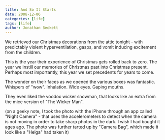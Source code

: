 ```yaml
---
title: And So It Starts
date: 2008-12-06
categories: [life]
tags: [life]
author: Jonathan Beckett
---
```


We retrieved our Christmas decorations from the attic tonight - with predictably violent hyperventilation, gasps, and vomit inducing excitement from the children.

This is the year their experience of Christmas gets rolled back to zero. The year we instill our memories of Christmas past into Christmas present. Perhaps most importantly, this year we set precedents for years to come.

The wonder on their faces as we opened the various boxes was fantastic. Whispers of "wow". Inhalation. Wide eyes. Gaping mouths.

They even liked the voodoo wicker snowman, that looks like an extra from the mice version of "The Wicker Man".

(on a geeky note, I took the photo with the iPhone through an app called "Night Camera" - that uses the accelerometers to detect when the camera is not moving in order to take sharp photos in the dark. I wish I had bought it ages ago. The photo was further tarted up by "Camera Bag", which made it look like a "Helga" had taken it)